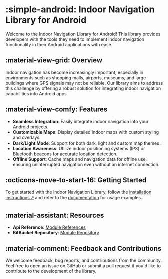 # <span class="emoji"> :simple-android: </span> Indoor Navigation Library for Android

Welcome to the Indoor Navigation Library for Android! 
This library provides developers with the tools they need to implement indoor navigation functionality in their 
Android applications with ease.

## <span class="emoji"> :material-view-grid: </span> Overview

Indoor navigation has become increasingly important, especially in environments such as shopping malls,
airports, museums, and large buildings where GPS signals may not be reliable.
Our library aims to address this challenge by offering a robust solution for integrating indoor navigation capabilities into Android apps.

## <span class="emoji"> :material-view-comfy: </span> Features

- **Seamless Integration**: Easily integrate indoor navigation into your Android projects.
- **Customizable Maps**: Display detailed indoor maps with custom styling and overlays.
- **Dark/Light Mode**: Support for both dark, light and custom map themes .
- **Location Awareness**: Utilize indoor positioning systems (IPS) or Bluetooth beacons for accurate location detection.
- **Offline Support**: Cache maps and navigation data for offline use, ensuring uninterrupted navigation even without an internet connection.

## <span class="emoji"> :octicons-move-to-start-16: </span> Getting Started

To get started with the Indoor Navigation Library, follow the [installation instructions 🡕](getting_started/installation.md) and refer to the [documentation](getting_started/usage.md) for usage examples.



## <span class="emoji"> :material-assistant:</span> Resources

- **Api Reference**: [Module References](https://indoor-navigation-lib.bitbucket.io/)
- **BitBucket Repository**: [Module Repository](https://bitbucket.org/machinestalkit/android-indoor-navigation-lib/src/develop/)

## <span class="emoji"> :material-comment: </span> Feedback and Contributions

We welcome feedback, bug reports, and contributions from the community. Feel free to open an issue on GitHub or submit a pull request if you'd like to contribute to the development of the library.


